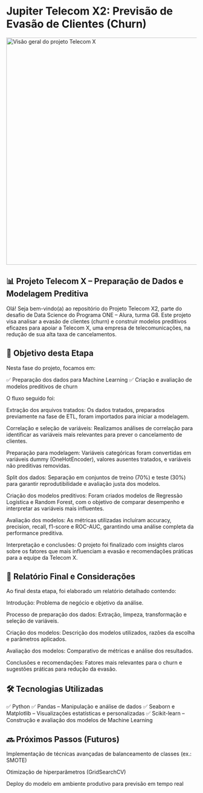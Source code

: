 <h1>Jupiter Telecom X2: Previsão de Evasão de Clientes (Churn)</h1>

<img src="img1'.jpg" alt="Visão geral do projeto Telecom X" width="600"/>

<h2>📊 Projeto Telecom X – Preparação de Dados e Modelagem Preditiva</h2>
Olá! Seja bem-vindo(a) ao repositório do Projeto Telecom X2, parte do desafio de Data Science do Programa ONE – Alura, turma G8. Este projeto visa analisar a evasão de clientes (churn) e construir modelos preditivos eficazes para apoiar a Telecom X, uma empresa de telecomunicações, na redução de sua alta taxa de cancelamentos.

<h2>🎯 Objetivo desta Etapa</h2>
Nesta fase do projeto, focamos em:

✅ Preparação dos dados para Machine Learning
✅ Criação e avaliação de modelos preditivos de churn

O fluxo seguido foi:

Extração dos arquivos tratados:
Os dados tratados, preparados previamente na fase de ETL, foram importados para iniciar a modelagem.

Correlação e seleção de variáveis:
Realizamos análises de correlação para identificar as variáveis mais relevantes para prever o cancelamento de clientes.

Preparação para modelagem:
Variáveis categóricas foram convertidas em variáveis dummy (OneHotEncoder), valores ausentes tratados, e variáveis não preditivas removidas.

Split dos dados:
Separação em conjuntos de treino (70%) e teste (30%) para garantir reprodutibilidade e avaliação justa dos modelos.

Criação dos modelos preditivos:
Foram criados modelos de Regressão Logística e Random Forest, com o objetivo de comparar desempenho e interpretar as variáveis mais influentes.

Avaliação dos modelos:
As métricas utilizadas incluíram accuracy, precision, recall, f1-score e ROC-AUC, garantindo uma análise completa da performance preditiva.

Interpretação e conclusões:
O projeto foi finalizado com insights claros sobre os fatores que mais influenciam a evasão e recomendações práticas para a equipe da Telecom X.

<h2>📝 Relatório Final e Considerações</h2>
Ao final desta etapa, foi elaborado um relatório detalhado contendo:

Introdução: Problema de negócio e objetivo da análise.

Processo de preparação dos dados: Extração, limpeza, transformação e seleção de variáveis.

Criação dos modelos: Descrição dos modelos utilizados, razões da escolha e parâmetros aplicados.

Avaliação dos modelos: Comparativo de métricas e análise dos resultados.

Conclusões e recomendações: Fatores mais relevantes para o churn e sugestões práticas para redução da evasão.

<h2>🛠️ Tecnologias Utilizadas</h2>
✅ Python
✅ Pandas – Manipulação e análise de dados
✅ Seaborn e Matplotlib – Visualizações estatísticas e personalizadas
✅ Scikit-learn – Construção e avaliação dos modelos de Machine Learning

<h2>🔜 Próximos Passos (Futuros)</h2>
Implementação de técnicas avançadas de balanceamento de classes (ex.: SMOTE)

Otimização de hiperparâmetros (GridSearchCV)

Deploy do modelo em ambiente produtivo para previsão em tempo real
